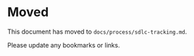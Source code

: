 # Moved

This document has moved to `docs/process/sdlc-tracking.md`.

Please update any bookmarks or links.